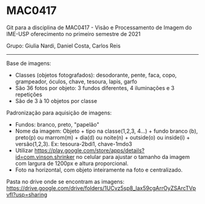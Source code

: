 # MAC0417
Git para a disciplina de MAC0417 - Visão e Processamento de Imagem do IME-USP oferecimento no primeiro semestre de 2021

Grupo: Giulia Nardi, Daniel Costa, Carlos Reis

---

Base de imagens:

- Classes (objetos fotografados): desodorante, pente, faca, copo, grampeador, óculos, chave, tesoura, lapis, garfo
- São 36 fotos por objeto: 3 fundos diferentes, 4 iluminações e 3 repetições
- São de 3 à 10 objetos por classe

Padronização para aquisição de imagens:

- Fundos: branco, preto, "papelão"
- Nome da imagem: Objeto + tipo na classe(1,2,3, 4...) + fundo branco (b), preto(p) ou marrom(m) + dia(d) ou noite(n) + outside(o) ou inside(i) + versão(1,2,3).
    Ex: tesoura-2bdi1, chave-1mdo3
- Utilizar https://play.google.com/store/apps/details?id=com.vinson.shrinker no celular para ajustar o tamanho da imagem com largura de 1200px e altura proporcional.
- Foto na horizontal, com objeto inteiramente na foto e centralizado.


Pasta no drive onde se encontram as imagens: https://drive.google.com/drive/folders/1UCvz5sp8_lax59cgArrOyZSArcTVpvfI?usp=sharing
